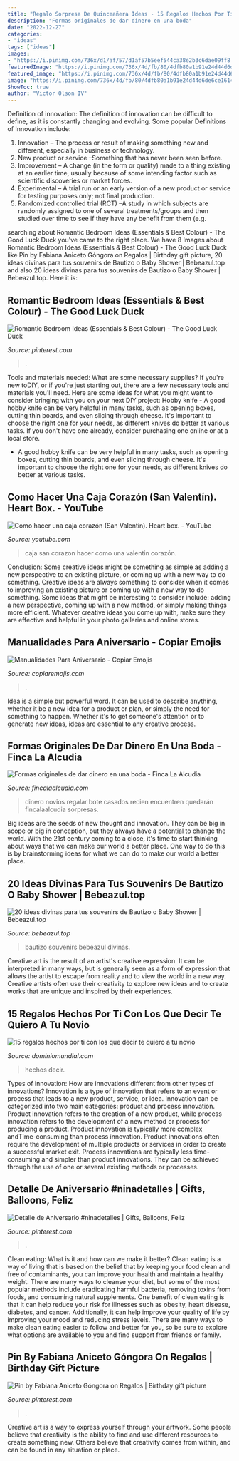 ```yaml
---
title: "Regalo Sorpresa De Quinceañera Ideas - 15 Regalos Hechos Por Ti Con Los Que Decir Te Quiero A Tu Novio"
description: "Formas originales de dar dinero en una boda"
date: "2022-12-27"
categories:
- "ideas"
tags: ["ideas"]
images:
- "https://i.pinimg.com/736x/d1/af/57/d1af57b5eef544ca38e2b3c6dae09ff8.jpg"
featuredImage: "https://i.pinimg.com/736x/4d/fb/80/4dfb80a1b91e24d44d6de6ce16147a65.jpg"
featured_image: "https://i.pinimg.com/736x/4d/fb/80/4dfb80a1b91e24d44d6de6ce16147a65.jpg"
image: "https://i.pinimg.com/736x/4d/fb/80/4dfb80a1b91e24d44d6de6ce16147a65.jpg"
ShowToc: true
author: "Victor Olson IV"
---
```



Definition of innovation:
The definition of innovation can be difficult to define, as it is constantly changing and evolving. Some popular Definitions of Innovation include:
1. Innovation – The process or result of making something new and different, especially in business or technology.
2. New product or service –Something that has never been seen before.
3. Improvement – A change (in the form or quality) made to a thing existing at an earlier time, usually because of some intending factor such as scientific discoveries or market forces.
4. Experimental – A trial run or an early version of a new product or service for testing purposes only; not final production. 
5. Randomized controlled trial (RCT) –A study in which subjects are randomly assigned to one of several treatments/groups and then studied over time to see if they have any benefit from them (e.g.

	

		
searching about Romantic Bedroom Ideas (Essentials &amp; Best Colour) - The Good Luck Duck you've came to the right place. We have 8 Images about Romantic Bedroom Ideas (Essentials &amp; Best Colour) - The Good Luck Duck like Pin by Fabiana Aniceto Góngora on Regalos | Birthday gift picture, 20 ideas divinas para tus souvenirs de Bautizo o Baby Shower | Bebeazul.top and also 20 ideas divinas para tus souvenirs de Bautizo o Baby Shower | Bebeazul.top. Here it is:
		
    
## Romantic Bedroom Ideas (Essentials &amp; Best Colour) - The Good Luck Duck

<img loading=lazy src="https://i.pinimg.com/736x/89/09/a9/8909a996020c76af078dd9d9017bf807.jpg" onerror="this.onerror=null;this.src='https://tse1.mm.bing.net/th?id=OIP.AYTqpWZgK9u-4S_-EV1COQHaNK&amp;pid=15.1';" alt="Romantic Bedroom Ideas (Essentials &amp; Best Colour) - The Good Luck Duck">

_Source: pinterest.com_

>. 

	

Tools and materials needed: What are some necessary supplies?
If you're new toDIY, or if you're just starting out, there are a few necessary tools and materials you'll need. Here are some ideas for what you might want to consider bringing with you on your next DIY project:
Hobby knife - A good hobby knife can be very helpful in many tasks, such as opening boxes, cutting thin boards, and even slicing through cheese. It's important to choose the right one for your needs, as different knives do better at various tasks. If you don't have one already, consider purchasing one online or at a local store.

- A good hobby knife can be very helpful in many tasks, such as opening boxes, cutting thin boards, and even slicing through cheese. It's important to choose the right one for your needs, as different knives do better at various tasks.

    
## Como Hacer Una Caja Corazón (San Valentín). Heart Box. - YouTube

<img loading=lazy src="http://i.ytimg.com/vi/uKhAzuHbt_0/maxresdefault.jpg" onerror="this.onerror=null;this.src='https://tse4.mm.bing.net/th?id=OIP.0_Kbowrj-c2n5W7i3UlXCAHaEK&amp;pid=15.1';" alt="Como hacer una caja corazón (San Valentín). Heart box. - YouTube">

_Source: youtube.com_

>caja san corazon hacer como una valentin corazón. 

	

Conclusion: Some creative ideas might be something as simple as adding a new perspective to an existing picture, or coming up with a new way to do something.
Creative ideas are always something to consider when it comes to improving an existing picture or coming up with a new way to do something. Some ideas that might be interesting to consider include: adding a new perspective, coming up with a new method, or simply making things more efficient. Whatever creative ideas you come up with, make sure they are effective and helpful in your photo galleries and online stores.

    
## Manualidades Para Aniversario - Copiar Emojis

<img loading=lazy src="https://i.pinimg.com/736x/d1/af/57/d1af57b5eef544ca38e2b3c6dae09ff8.jpg" onerror="this.onerror=null;this.src='https://tse3.mm.bing.net/th?id=OIP.OtT1Z8AyAuvmN6evVO83dgHaNO&amp;pid=15.1';" alt="Manualidades Para Aniversario - Copiar Emojis">

_Source: copiaremojis.com_

>. 

	

Idea is a simple but powerful word. It can be used to describe anything, whether it be a new idea for a product or plan, or simply the need for something to happen. Whether it's to get someone's attention or to generate new ideas, ideas are essential to any creative process.

    
## Formas Originales De Dar Dinero En Una Boda - Finca La Alcudia

<img loading=lazy src="https://fincalaalcudia.com/wp-content/uploads/2019/04/formas-originales-dar-dinero-boda-01.jpg" onerror="this.onerror=null;this.src='https://tse4.mm.bing.net/th?id=OIP.n1ojEo_TUJe1RTAsREv1KgHaJ4&amp;pid=15.1';" alt="Formas originales de dar dinero en una boda - Finca La Alcudia">

_Source: fincalaalcudia.com_

>dinero novios regalar bote casados recien encuentren quedarán fincalaalcudia sorpresas. 

	

Big ideas are the seeds of new thought and innovation. They can be big in scope or big in conception, but they always have a potential to change the world. With the 21st century coming to a close, it's time to start thinking about ways that we can make our world a better place. One way to do this is by brainstorming ideas for what we can do to make our world a better place.

    
## 20 Ideas Divinas Para Tus Souvenirs De Bautizo O Baby Shower | Bebeazul.top

<img loading=lazy src="https://www.bebeazul.top/wp-content/uploads/2019/09/souvenir-bautizo-baby-shower-bebeazu.top-6.jpg" onerror="this.onerror=null;this.src='https://tse2.mm.bing.net/th?id=OIP.R86vdF0tJi2bskG39z1TIgAAAA&amp;pid=15.1';" alt="20 ideas divinas para tus souvenirs de Bautizo o Baby Shower | Bebeazul.top">

_Source: bebeazul.top_

>bautizo souvenirs bebeazul divinas. 

	

Creative art is the result of an artist's creative expression. It can be interpreted in many ways, but is generally seen as a form of expression that allows the artist to escape from reality and to view the world in a new way. Creative artists often use their creativity to explore new ideas and to create works that are unique and inspired by their experiences.

    
## 15 Regalos Hechos Por Ti Con Los Que Decir Te Quiero A Tu Novio

<img loading=lazy src="https://dominiomundial.com/wp-content/uploads/2015/08/regalos-especiales-pareja-diy-4.jpg" onerror="this.onerror=null;this.src='https://tse4.mm.bing.net/th?id=OIP.Qsn7L4LQDWj1Bg2E5Pu93gHaJw&amp;pid=15.1';" alt="15 regalos hechos por ti con los que decir te quiero a tu novio">

_Source: dominiomundial.com_

>hechos decir. 

	

Types of innovation: How are innovations different from other types of innovations?
Innovation is a type of innovation that refers to an event or process that leads to a new product, service, or idea. Innovation can be categorized into two main categories: product and process innovation. Product innovation refers to the creation of a new product, while process innovation refers to the development of a new method or process for producing a product. 
Product innovation is typically more complex andTime-consuming than process innovation. Product innovations often require the development of multiple products or services in order to create a successful market exit. Process innovations are typically less time-consuming and simpler than product innovations. They can be achieved through the use of one or several existing methods or processes.

    
## Detalle De Aniversario #ninadetalles | Gifts, Balloons, Feliz

<img loading=lazy src="https://i.pinimg.com/736x/4d/fb/80/4dfb80a1b91e24d44d6de6ce16147a65.jpg" onerror="this.onerror=null;this.src='https://tse4.mm.bing.net/th?id=OIP.CjMXZdzs_Ydx55CtOzDQOAHaJ4&amp;pid=15.1';" alt="Detalle de Aniversario #ninadetalles | Gifts, Balloons, Feliz">

_Source: pinterest.com_

>. 

	

Clean eating: What is it and how can we make it better?
Clean eating is a way of living that is based on the belief that by keeping your food clean and free of contaminants, you can improve your health and maintain a healthy weight. There are many ways to cleanse your diet, but some of the most popular methods include eradicating harmful bacteria, removing toxins from foods, and consuming natural supplements.
One benefit of clean eating is that it can help reduce your risk for illnesses such as obesity, heart disease, diabetes, and cancer. Additionally, it can help improve your quality of life by improving your mood and reducing stress levels. There are many ways to make clean eating easier to follow and better for you, so be sure to explore what options are available to you and find support from friends or family.

    
## Pin By Fabiana Aniceto Góngora On Regalos | Birthday Gift Picture

<img loading=lazy src="https://i.pinimg.com/736x/fa/e9/35/fae935ddfacbefbcfbf596f0bc26e41b.jpg" onerror="this.onerror=null;this.src='https://tse1.mm.bing.net/th?id=OIP.MRKDHNGwNjA96N_RTW-IrwHaNL&amp;pid=15.1';" alt="Pin by Fabiana Aniceto Góngora on Regalos | Birthday gift picture">

_Source: pinterest.com_

>. 

	

Creative art is a way to express yourself through your artwork. Some people believe that creativity is the ability to find and use different resources to create something new. Others believe that creativity comes from within, and can be found in any situation or place.

